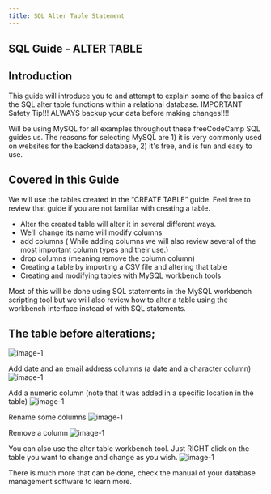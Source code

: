 ```yaml
---
title: SQL Alter Table Statement
---
```

## SQL Guide - ALTER TABLE

## Introduction

This guide will introduce you to and attempt to explain some of the basics of the SQL alter table functions within a relational database.
IMPORTANT Safety Tip!!!   ALWAYS backup your data before making changes!!!!

Will be using MySQL for all examples throughout these freeCodeCamp SQL guides us. The reasons for selecting MySQL are 1) it is very commonly used on websites for the backend database, 2) it's free, and is fun and easy to use.

## Covered in this Guide 
We will use the tables created in the “CREATE TABLE” guide.  Feel free to review that guide if you are not familiar with creating a table.
* Alter the created table will alter it in several different ways. 
* We'll change its name will modify columns
* add columns ( While adding columns we will also review several of the most important column types and their use.)
* drop columns (meaning remove the column column) 
* Creating a table by importing a CSV file and altering that table
* Creating and modifying tables with MySQL workbench tools

Most of this will be done using SQL statements in the MySQL workbench scripting tool but we will also review how to alter a table using the workbench interface instead of with SQL statements.

## The table before alterations;
![image-1](https://github.com/SteveChevalier/guide-images/blob/master/alter_table01a.JPG?raw=true)

Add date and an email address columns (a date and a character column)
![image-1](https://github.com/SteveChevalier/guide-images/blob/master/alter_table01.JPG?raw=true)

Add a numeric column (note that it was added in a specific location in the table)
![image-1](https://github.com/SteveChevalier/guide-images/blob/master/alter_table02.JPG?raw=true)

Rename some columns
![image-1](https://github.com/SteveChevalier/guide-images/blob/master/alter_table03.JPG?raw=true)

Remove a column
![image-1](https://github.com/SteveChevalier/guide-images/blob/master/alter_table04.JPG?raw=true)

You can also use the alter table workbench tool.  Just RIGHT click on the table you want to change and change as you wish.
![image-1](https://github.com/SteveChevalier/guide-images/blob/master/alter_table05.JPG?raw=true)

There is much more that can be done, check the manual of your database management software to learn more.

